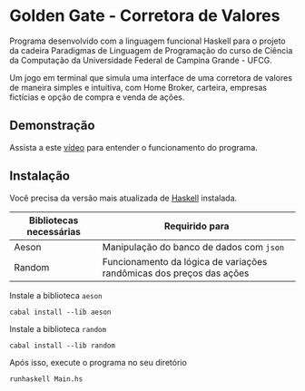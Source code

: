 # Golden Gate - Corretora de Valores

Programa desenvolvido com a linguagem funcional Haskell para o projeto da cadeira Paradigmas de Linguagem de Programação do curso de Ciência da Computação da Universidade Federal de Campina Grande - UFCG.

 Um jogo em terminal que simula uma interface de uma corretora de valores de maneira simples e intuitiva, com Home Broker, carteira, empresas fictícias e opção de compra e venda de ações.


## Demonstração
Assista a este [vídeo](https://www.youtube.com) para entender o funcionamento do programa.

## Instalação
Você precisa da versão mais atualizada de [Haskell](https://www.haskell.org/ghcup/install/) instalada.


|Bibliotecas necessárias|Requirido para|
|-----------------------|--------------|
| Aeson                 |Manipulação do banco de dados com `json`|
| Random                |Funcionamento da lógica de variações randômicas dos preços das ações|


Instale a biblioteca `aeson`

    cabal install --lib aeson

Instale a biblioteca `random`

    cabal install --lib random

Após isso, execute o programa no seu diretório

    runhaskell Main.hs